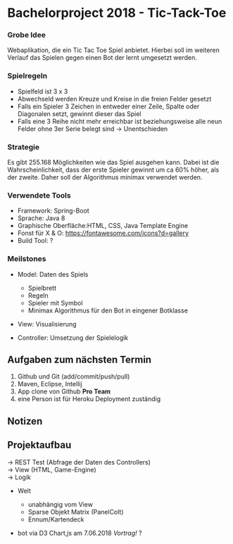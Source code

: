 # Bachelorproject 2018 - Tic-Tack-Toe

### Grobe Idee 

Webaplikation, die ein Tic Tac Toe Spiel anbietet. Hierbei soll im weiteren Verlauf das Spielen gegen einen Bot der lernt umgesetzt werden.


### Spielregeln

* Spielfeld ist 3 x 3 
* Abwechseld werden Kreuze und Kreise in die freien Felder gesetzt 
* Falls ein Spieler 3 Zeichen in entweder einer Zeile, Spalte oder Diagonalen setzt, gewinnt dieser das Spiel
* Falls  eine 3 Reihe nicht mehr erreichbar ist beziehungsweise alle neun Felder ohne 3er Serie belegt sind &rarr; Unentschieden

### Strategie 

Es gibt 255.168 Möglichkeiten wie das Spiel ausgehen kann. Dabei ist die Wahrscheinlichkeit, dass der erste Spieler gewinnt um ca 60% höher, als der zweite. Daher soll der Algorithmus minimax verwendet werden.

### Verwendete Tools

* Framework: Spring-Boot 
* Sprache: Java 8
* Graphische Oberfläche:HTML, CSS, Java Template Engine
* Fonst für X & O: https://fontawesome.com/icons?d=gallery
* Build Tool: ?


### Meilstones

- Model: Daten des Spiels
	- Spielbrett
	- Regeln
	- Spieler mit Symbol
	- Minimax Algorithmus für den Bot in eingener Botklasse
- View: Visualisierung

- Controller: Umsetzung der Spielelogik



## Aufgaben zum nächsten Termin

1. Github und Git (add/commit/push/pull)
2. Maven, Eclipse, Intellij
3. App clone von Github
**Pro Team**  
1. eine Person ist für Heroku Deployment zuständig

## Notizen
## Projektaufbau  

&rarr; REST Test (Abfrage der Daten des Controllers)  
&rarr; View (HTML, Game-Engine)  
&rarr; Logik

-  Welt  
	- unabhängig vom View  
	- Sparse Objekt Matrix (PanelColt)
	- Ennum/Kartendeck 

- bot via D3 Chart,js am 7.06.2018 *Vortrag!* ?

